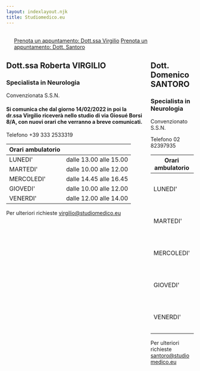 ```yaml
---
layout: indexlayout.njk
title: Studiomedico.eu
---
```


<br>
<div class="columns">
<div class="column"></div>
<div class="column is-two-thirds">
<span>
<a href="https://www.studiomedico.eu/prenotavirgilio" class="button is-success">Prenota un appuntamento: Dott.ssa Virgilio</a>
<a href="https://www.studiomedico.eu/prenotasantoro" class="button is-info">Prenota un appuntamento: Dott. Santoro</a>

</span>
</div>
<div class="column"></div>
</div>
<div class="columns">
<div class="column is-half">

## Dott.ssa Roberta VIRGILIO

### Specialista in Neurologia 

Convenzionata S.S.N. 

#### Si comunica che dal giorno 14/02/2022 in poi la dr.ssa Virgilio riceverà nello studio di via Giosué Borsi 8/A, con nuovi orari che verranno a breve comunicati.

Telefono +39 333 2533319

|Orari ambulatorio    |    |
|---|----|
|LUNEDI'    | dalle 13.00 alle 15.00 |
|MARTEDI'    | dalle 10.00 alle 12.00 |
|MERCOLEDI'    | dalle 14.45 alle 16.45 |
|GIOVEDI'    | dalle 10.00 alle 12.00 |
|VENERDI'    | dalle 12.00 alle 14.00 |

Per ulteriori richieste virgilio@studiomedico.eu

</div>

<div class="column is-half">

## Dott. Domenico SANTORO
### Specialista in Neurologia 
Convenzionato S.S.N.

Telefono 02 82397935

|Orari ambulatorio    |    |
|---|----|
|LUNEDI'    | dalle 13.00 alle 15.00 |
|MARTEDI'    | dalle 10.00 alle 12.00 |
|MERCOLEDI'    | dalle 14.45 alle 16.45 |
|GIOVEDI'    | dalle 10.00 alle 12.00 |
|VENERDI'    | dalle 12.00 alle 14.00 |

Per ulteriori richieste santoro@studiomedico.eu

</div>
</div>
